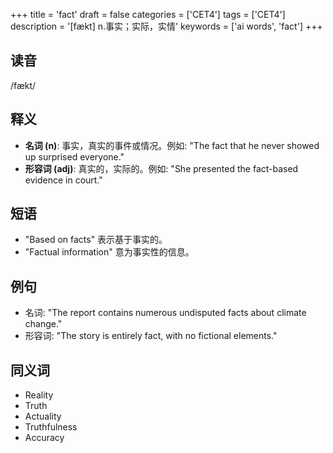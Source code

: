 +++
title = 'fact'
draft = false
categories = ['CET4']
tags = ['CET4']
description = '[fækt] n.事实；实际，实情'
keywords = ['ai words', 'fact']
+++

## 读音
/fækt/

## 释义
- **名词 (n)**: 事实，真实的事件或情况。例如: "The fact that he never showed up surprised everyone."
- **形容词 (adj)**: 真实的，实际的。例如: "She presented the fact-based evidence in court."

## 短语
- "Based on facts" 表示基于事实的。
- "Factual information" 意为事实性的信息。

## 例句
- 名词: "The report contains numerous undisputed facts about climate change."
- 形容词: "The story is entirely fact, with no fictional elements."

## 同义词
- Reality
- Truth
- Actuality
- Truthfulness
- Accuracy
